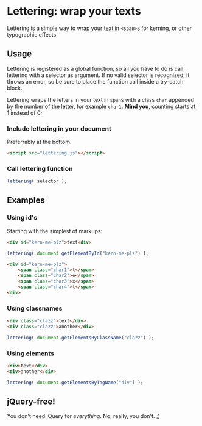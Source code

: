 # Lettering: wrap your texts

Lettering is a simple way to wrap your text in `<span>`s for kerning, or other typographic effects.


## Usage
Lettering is registered as a global function, so all you have to do is call lettering with a selector as argument. If no valid selector is recognized, it throws an error, so be sure to place the function call inside a try-catch block.

Lettering wraps the letters in your text in `span`s with a class `char` appended by the number of the letter, for example `char1`. 
__Mind you__, counting starts at 1 instead of 0;

### Include lettering in your document
Preferrably at the bottom.

````html
<script src="lettering.js"></script>
````

### Call lettering function

````javascript
lettering( selector );
````


## Examples

### Using id's
Starting with the simplest of markups:

````html
<div id="kern-me-plz">text<div>
````

````javascript
lettering( document.getElementById("kern-me-plz") );
````

````html
<div id="kern-me-plz">
	<span class="char1">t</span>
	<span class="char2">e</span>
	<span class="char3">x</span>
	<span class="char4">t</span>
<div>
````


### Using classnames

````html
<div class="clazz">text</div>
<div class="clazz">another</div>
````

````javascript
lettering( document.getElementsByClassName("clazz") );
````


### Using elements

````html
<div>text</div>
<div>another</div>
````

````javascript
lettering( document.getElementsByTagName("div") );
````

## jQuery-free!
You don't need jQuery for _everything_. No, really, you don't. ;)
